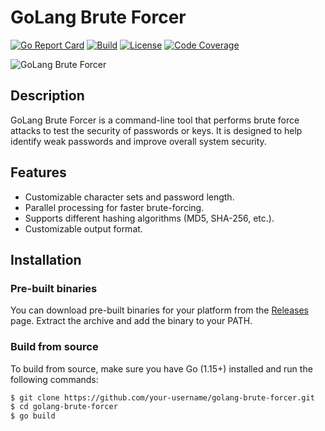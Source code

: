 # GoLang Brute Forcer

[![Go Report Card](https://goreportcard.com/badge/github.com/tomp332/golang-brute-forcer)](https://goreportcard.com/report/github.com/tomp332/brute-forcer)
[![Build](https://github.com/your-username/golang-brute-forcer/actions/workflows/build.yml/badge.svg)](https://github.com/tomp332/brute-forcer/actions/workflows/build.yml)
[![License](https://img.shields.io/github/license/your-username/golang-brute-forcer.svg)](https://github.com/tomp332/brute-forcer/LICENSE.md)
[![Code Coverage](https://codecov.io/gh/your-username/golang-brute-forcer/branch/main/graph/badge.svg)](https://codecov.io/gh/tomp332/brute-forcer)

![GoLang Brute Forcer](banner.png)

## Description

GoLang Brute Forcer is a command-line tool that performs brute force attacks to test the security of passwords or keys.
It is designed to help identify weak passwords and improve overall system security.

## Features

- Customizable character sets and password length.
- Parallel processing for faster brute-forcing.
- Supports different hashing algorithms (MD5, SHA-256, etc.).
- Customizable output format.

## Installation

### Pre-built binaries

You can download pre-built binaries for your platform from
the [Releases](https://github.com/your-username/golang-brute-forcer/releases) page. Extract the archive and add the
binary to your PATH.

### Build from source

To build from source, make sure you have Go (1.15+) installed and run the following commands:

```bash
$ git clone https://github.com/your-username/golang-brute-forcer.git
$ cd golang-brute-forcer
$ go build

